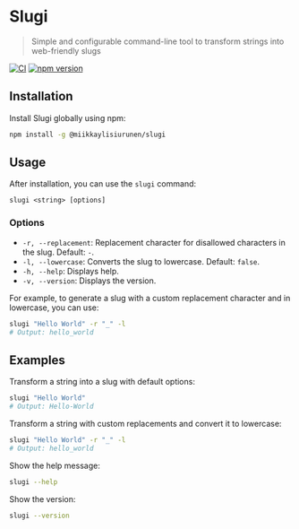 # Slugi

> Simple and configurable command-line tool to transform strings into web-friendly slugs

[![CI](https://github.com/miikkaylisiurunen/slugi/actions/workflows/ci.yml/badge.svg)](https://github.com/miikkaylisiurunen/slugi/actions/workflows/ci.yml)
[![npm version](https://img.shields.io/npm/v/@miikkaylisiurunen/slugi.svg?style=flat)](https://www.npmjs.com/package/@miikkaylisiurunen/slugi)

## Installation

Install Slugi globally using npm:

```bash
npm install -g @miikkaylisiurunen/slugi
```

## Usage

After installation, you can use the `slugi` command:

```
slugi <string> [options]
```

### Options

- `-r, --replacement`: Replacement character for disallowed characters in the slug. Default: `-`.
- `-l, --lowercase`: Converts the slug to lowercase. Default: `false`.
- `-h, --help`: Displays help.
- `-v, --version`: Displays the version.

For example, to generate a slug with a custom replacement character and in lowercase, you can use:

```bash
slugi "Hello World" -r "_" -l
# Output: hello_world
```

## Examples

Transform a string into a slug with default options:

```bash
slugi "Hello World"
# Output: Hello-World
```

Transform a string with custom replacements and convert it to lowercase:

```bash
slugi "Hello World" -r "_" -l
# Output: hello_world
```

Show the help message:

```bash
slugi --help
```

Show the version:

```bash
slugi --version
```
